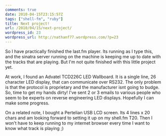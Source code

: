 ```yaml
---
comments: true
date: 2010-04-15T23:15:57Z
tags: ["shell-fm", "ruby"]
title: Next project!
url: /2010/04/15/next-project/
wordpress_id: 23
wordpress_url: http://nathanf77.wordpress.com/?p=23
---
```


So I have practically finished the last.fm player. Its running as I type this, and the sinatra server running on the machine is keeping me up to date with the tracks that are playing. But I'm not quite finished with this little project yet.

At work, I found an Advatel TCD226C LED Wallboard. It is a single line, 26 character LED display, that can communicate over RS232. The only problem is that the protocol is proprietary and the manufacturer isnt going to budge. So, time to get my hands dirty! I've sent 2 or 3 emails to various people who seem to be experts on reverse engineering LED displays. Hopefully I can make some progress.

On a related note, I bought a Pertelian USB LCD screen. Its 4 lines x 20 chars and am looking forward to setting it up on my shell.fm T20. Then I won't have to keep running to my internet browser every time I want to know what track is playing ;)
